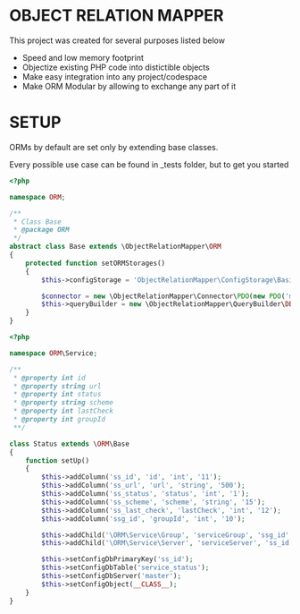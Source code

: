 OBJECT RELATION MAPPER
======================

This project was created for several purposes listed below
*  Speed and low memory footprint
*  Objectize existing PHP code into distictible objects
*  Make easy integration into any project/codespace
*  Make ORM Modular by allowing to exchange any part of it

SETUP
=====
ORMs by default are set only by extending base classes.

Every possible use case can be found in _tests folder, but to get you started


```php
<?php

namespace ORM;

/**
 * Class Base
 * @package ORM
 */
abstract class Base extends \ObjectRelationMapper\ORM
{
    protected function setORMStorages()
    {
        $this->configStorage = 'ObjectRelationMapper\ConfigStorage\Basic';

        $connector = new \ObjectRelationMapper\Connector\PDO(new PDO('mysql:host=' . DB_HOST . ';dbname=' . DB_DB, DB_USER, DB_PASS, Array(PDO::ATTR_PERSISTENT => true)));
        $this->queryBuilder = new \ObjectRelationMapper\QueryBuilder\DB($connector);
    }
}
```

```php
<?php

namespace ORM\Service;

/**
 * @property int id
 * @property string url
 * @property int status
 * @property string scheme
 * @property int lastCheck
 * @property int groupId
 **/

class Status extends \ORM\Base
{
    function setUp()
    {
        $this->addColumn('ss_id', 'id', 'int', '11');
        $this->addColumn('ss_url', 'url', 'string', '500');
        $this->addColumn('ss_status', 'status', 'int', '1');
        $this->addColumn('ss_scheme', 'scheme', 'string', '15');
        $this->addColumn('ss_last_check', 'lastCheck', 'int', '12');
        $this->addColumn('ssg_id', 'groupId', 'int', '10');

        $this->addChild('\ORM\Service\Group', 'serviceGroup', 'ssg_id', 'ssg_id');
        $this->addChild('\ORM\Service\Server', 'serviceServer', 'ss_id', 'ss_id');

        $this->setConfigDbPrimaryKey('ss_id');
        $this->setConfigDbTable('service_status');
        $this->setConfigDbServer('master');
        $this->setConfigObject(__CLASS__);
    }
}
```


